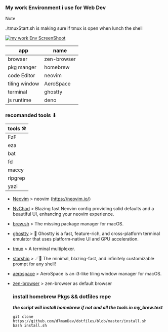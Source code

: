 ### My work Environment i use for Web Dev

> [!NOTE]
> ./tmuxStart.sh is making sure if tmux is open when lunch the shell

[![my work Env ScreenShoot](https://i.ibb.co/qJSzvfV/SCR-20241118-sscu.jpg)](https://i.ibb.co/qJSzvfV/SCR-20241118-sscu.jpg)

| app           | name        |
| ------------- | ----------- |
| browser       | zen-browser |
| pkg manger    | homebrew    |
| code Editor   | neovim      |
| tiling window | AeroSpace   |
| terminal      | ghostty     |
| js runtime    | deno        |

### recomanded tools ⬇︎

| tools ⚒️ |
| -------- |
| FzF      |
| eza      |
| bat      |
| fd       |
| maccy    |
| ripgrep  |
| yazi     |

- [Neovim](https://github.com/neovim/neovim) > neovim (https://neovim.io/)
- [NvChad](https://github.com/NvChad/NvChad) > Blazing fast Neovim config
  providing solid defaults and a beautiful UI, enhancing your neovim experience.
- [brew.sh](https://github.com/Homebrew/brew) > The missing package manager for
  macOS.
- [ghostty](https://github.com/wez/wezterm) > 👻 Ghostty is a fast,
  feature-rich, and cross-platform terminal emulator that uses platform-native
  UI and GPU acceleration.
- [tmux](https://github.com/tmux/tmux) > A terminal multiplexer.
- [starship](https://github.com/starship/starship) > ☄🌌️ The minimal,
  blazing-fast, and infinitely customizable prompt for any shell!
- [aerospace](https://github.com/nikitabobko/AeroSpace) > AeroSpace is an
  i3-like tiling window manager for macOS.
- [zen-browser](https://github.com/zen-browser/www) > zen-browser as default
  browser

  ### install homebrew Pkgs && dotfiles repe

  **_the script will install homebrew if not and all the tools in
  my_brew.text_**

  ```
  git clone https://github.com/d7manDev/dotfiles/blob/master/install.sh
  bash install.sh
  ```
